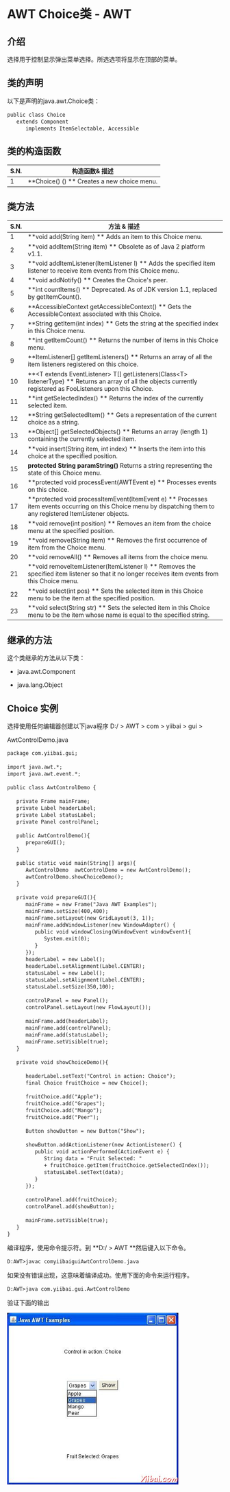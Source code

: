# AWT Choice类 - AWT

## 介绍

选择用于控制显示弹出菜单选择。所选选项将显示在顶部的菜单。

## 类的声明

以下是声明的java.awt.Choice类​​：

```
public class Choice
   extends Component
      implements ItemSelectable, Accessible
```

## 类的构造函数

| S.N. | 构造函数& 描述 |
| --- | --- |
| 1 | **Choice() () ** Creates a new choice menu. |

## 类方法

| S.N. | 方法 & 描述 |
| --- | --- |
| 1 | **void add(String item) ** Adds an item to this Choice menu. |
| 2 | **void addItem(String item) ** Obsolete as of Java 2 platform v1.1. |
| 3 | **void addItemListener(ItemListener l) ** Adds the specified item listener to receive item events from this Choice menu. |
| 4 | **void addNotify() ** Creates the Choice's peer. |
| 5 | **int countItems() ** Deprecated. As of JDK version 1.1, replaced by getItemCount(). |
| 6 | **AccessibleContext getAccessibleContext() ** Gets the AccessibleContext associated with this Choice. |
| 7 | **String getItem(int index) ** Gets the string at the specified index in this Choice menu. |
| 8 | **int getItemCount() ** Returns the number of items in this Choice menu. |
| 9 | **ItemListener[] getItemListeners() ** Returns an array of all the item listeners registered on this choice. |
| 10 | **&lt;T extends EventListener&gt; T[] getListeners(Class&lt;T&gt; listenerType) ** Returns an array of all the objects currently registered as FooListeners upon this Choice. |
| 11 | **int getSelectedIndex() ** Returns the index of the currently selected item. |
| 12 | **String getSelectedItem() ** Gets a representation of the current choice as a string. |
| 13 | **Object[] getSelectedObjects() ** Returns an array (length 1) containing the currently selected item. |
| 14 | **void insert(String item, int index) ** Inserts the item into this choice at the specified position. |
| 15 | **protected String paramString()** Returns a string representing the state of this Choice menu. |
| 16 | **protected void processEvent(AWTEvent e) ** Processes events on this choice. |
| 17 | **protected void processItemEvent(ItemEvent e) ** Processes item events occurring on this Choice menu by dispatching them to any registered ItemListener objects. |
| 18 | **void remove(int position) ** Removes an item from the choice menu at the specified position. |
| 19 | **void remove(String item) ** Removes the first occurrence of item from the Choice menu. |
| 20 | **void removeAll() ** Removes all items from the choice menu. |
| 21 | **void removeItemListener(ItemListener l) ** Removes the specified item listener so that it no longer receives item events from this Choice menu. |
| 22 | **void select(int pos) ** Sets the selected item in this Choice menu to be the item at the specified position. |
| 23 | **void select(String str) ** Sets the selected item in this Choice menu to be the item whose name is equal to the specified string. |

## 继承的方法

这个类继承的方法从以下类：

*   java.awt.Component

*   java.lang.Object

## Choice 实例

选择使用任何编辑器创建以下java程序 D:/ &gt; AWT &gt; com &gt; yiibai &gt; gui &gt;

AwtControlDemo.java

```
package com.yiibai.gui;

import java.awt.*;
import java.awt.event.*;

public class AwtControlDemo {

   private Frame mainFrame;
   private Label headerLabel;
   private Label statusLabel;
   private Panel controlPanel;

   public AwtControlDemo(){
      prepareGUI();
   }

   public static void main(String[] args){
      AwtControlDemo  awtControlDemo = new AwtControlDemo();
      awtControlDemo.showChoiceDemo();
   }

   private void prepareGUI(){
      mainFrame = new Frame("Java AWT Examples");
      mainFrame.setSize(400,400);
      mainFrame.setLayout(new GridLayout(3, 1));
      mainFrame.addWindowListener(new WindowAdapter() {
         public void windowClosing(WindowEvent windowEvent){
            System.exit(0);
         }        
      });    
      headerLabel = new Label();
      headerLabel.setAlignment(Label.CENTER);
      statusLabel = new Label();        
      statusLabel.setAlignment(Label.CENTER);
      statusLabel.setSize(350,100);

      controlPanel = new Panel();
      controlPanel.setLayout(new FlowLayout());

      mainFrame.add(headerLabel);
      mainFrame.add(controlPanel);
      mainFrame.add(statusLabel);
      mainFrame.setVisible(true);  
   }

   private void showChoiceDemo(){                                       

      headerLabel.setText("Control in action: Choice"); 
      final Choice fruitChoice = new Choice();

      fruitChoice.add("Apple");
      fruitChoice.add("Grapes");
      fruitChoice.add("Mango");
      fruitChoice.add("Peer");

      Button showButton = new Button("Show");

      showButton.addActionListener(new ActionListener() {
         public void actionPerformed(ActionEvent e) {     
            String data = "Fruit Selected: " 
            + fruitChoice.getItem(fruitChoice.getSelectedIndex());
            statusLabel.setText(data);
         }
      }); 

      controlPanel.add(fruitChoice);
      controlPanel.add(showButton);

      mainFrame.setVisible(true);  
   }
}
```

编译程序，使用命令提示符。到 **D:/ &gt; AWT **然后键入以下命令。

```
D:AWT>javac comyiibaiguiAwtControlDemo.java

```

如果没有错误出现，这意味着编译成功。使用下面的命令来运行程序。

```
D:AWT>java com.yiibai.gui.AwtControlDemo

```

验证下面的输出

![AWT Choice](../img/10244C339-0.jpg)

